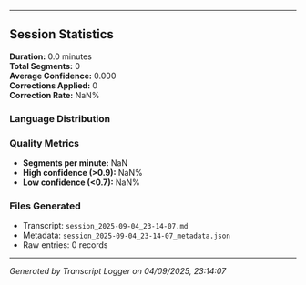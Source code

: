 

---

## Session Statistics

**Duration:** 0.0 minutes  
**Total Segments:** 0  
**Average Confidence:** 0.000  
**Corrections Applied:** 0  
**Correction Rate:** NaN%

### Language Distribution


### Quality Metrics
- **Segments per minute:** NaN
- **High confidence (>0.9):** NaN%
- **Low confidence (<0.7):** NaN%

### Files Generated
- Transcript: `session_2025-09-04_23-14-07.md`
- Metadata: `session_2025-09-04_23-14-07_metadata.json`
- Raw entries: 0 records

---
*Generated by Transcript Logger on 04/09/2025, 23:14:07*
